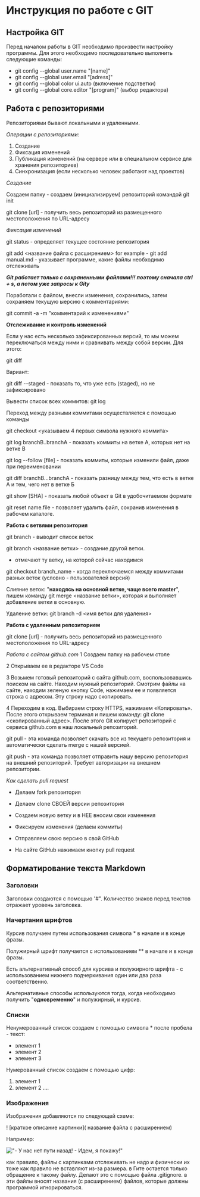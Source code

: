 # Инструкция по работе с GIT
## Настройка GIT

Перед началом работы в GIT необходимо произвести настройку программы. Для этого необходимо последовательно выполнить следующие команды:

* git config --global user.name "[name]"
* git config --global user.email "[adress]"
* git config --global color ui.auto (включение подстветки)
* git config --global core.editor "[program]" (выбор редактора)

## Работа с репозиториями

Репозиториями бывают локальными и удаленными. 

*Операции с репозиториями:*

1. Создание
2. Фиксация изменений
3. Публикация изменений (на сервере или в специальном сервисе для хранения репозиториев)
4. Синхронизация (если несколько человек работают над проектов)

 *Создание*

Создаем папку - создаем (инициализируем) репозиторий командой git init

git clone [url] - получить весь репозиторий из размещенного местоположения по URL-адресу

*Фиксация изменений*

git status - определяет текущее состояние репозитория

git add <название файла с расширением> for example - git add manual.md - указывает программе, какие файлы необходимо отслеживать

*__Git работает только с сохраненными файлами!!! поэтому сначала ctrl + s, а потом уже запросы к Gitу__*

Поработали с файлом, внесли изменения, сохранились, затем сохраняем текущую ыерсию с комментариями:

git commit -a -m "комментарий к изменениями"

**Отслеживание и контроль изменений**

Если у нас есть несколько зафиксированных версий, то мы можем переключаться между ними и сравнивать между собой версии. Для этого:

git diff

Вариант:

git diff --staged - показать то, что уже есть (staged), но не зафиксировано

Вывести список всех коммитов: git log

Переход между разными коммитами осуществляется с помощью команды

git checkout <указываем 4 первых символа нужного коммита>

git log branchB..branchA - показать коммиты на ветке A, которых нет на ветке B

git log --follow [file] - показать коммиты, которые изменили файл, даже при переименовании

git diff branchB...branchA - показать разницу между тем, что есть в ветке А и тем, чего нет в ветке Б

git show [SHA] - показать любой объект в Git в удобочитаемом формате

git reset name.file - позволяет удалить файл, сохранив изменения в рабочем каталоге.

**Работа с ветвями репозитория**

git branch - выводит список веток

git branch <название ветки> - создание другой ветки. 

* отмечают ту ветку, на которой сейчас находимся

git checkout branch_name - когда переключаемся между коммитами разных веток (условно - пользователей версий)

Слияние веток: "__находясь на основной ветке, чаще всего master__", пишем команду git merge <название ветки>, которая и выполняет добавление ветки в основную.

Удаление ветки: git branch -d <имя ветки для удаления>

**Работа с удаленным репозиторием**

git clone [url] - получить весь репозиторий из размещенного местоположения по URL-адресу

_Работа с сайтом github.com_
1 Создаем папку на рабочем столе

2 Открываем ее в редакторе VS Code

3 Возьмем готовый репозиторий с сайта github.com, воспользовавшись поиском на сайте. Находим нужный репозиторий. Смотрим файлы на сайте, находим зеленую кнопку Code, нажимаем ее и появляется строка с адресом. Эту строку надо скопировать.

4	Переходим в код. Выбираем строку HTTPS, нажимаем «Копировать». После этого открываем терминал и пишем команду: git clone <скопированный адрес>. После этого Git копирует репозиторий с сервиса github.com в наш локальный репозиторий. 

git pull - эта команда позволяет скачать все из текущего репозитория и автоматически
сделать merge с нашей версией.

git push - эта команда позволяет отправить нашу версию репозитория на внешний
репозиторий. Требует авторизации на внешнем репозитории.

*Как сделать pull request*

* Делаем fork репозитория

* Делаем clone СВОЕЙ версии репозитория

* Создаем новую ветку и в НЕЕ вносим свои изменения

* Фиксируем изменения (делаем коммиты)

* Отправляем свою версию в свой GitHub

* На сайте GitHub нажимаем кнопку pull request

## Форматирование текста Markdown

### Заголовки

Заголовки создаются с помощью '#". Количество знаков перед текстов отражает уровень заголовка.

### Начертания шрифтов

Курсив получаем путем использования символа * в начале и в конце фразы.

Полужирный шрифт получается с использованием ** в начале и в конце фразы. 

Есть альтернативный способ для курсива и полужирного шрифта - с использованием нижнего подчеркивания один или два раза соответственно. 

Альтернативные способы используются тогда, когда необходимо получить "__одновременно__" и полужирный, и курсив.

### Списки

Ненумерованный список создаем с помощью символа * после пробела - текст:
* элемент 1
* элемент 2
* элемент 3

Нумерованный список создаем с помощью цифр:
1. элемент 1
2. элемент 2
....

### Изображения

Изображения добавляются по следующей схеме:

! [краткое описание картинки](  название файла с расширением)

Например:

!["- У нас нет пути назад! - Идем, я покажу!"](536_2.jpg)

как правило, файлы с картинками отслеживать не надо и физически их тоже как правило не вставляют из-за размера. в Гите остается только обращение к такому файлу. Делают это с помощью файла .gitignore. в эти файлы вносят названия (с расширением) файлов, которые должны программой игнорироваться.


